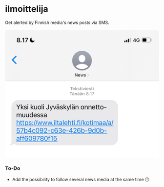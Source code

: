 # ilmoittelija
Get alerted by Finnish media's news posts via SMS.
<br><br>![Image](news.png)

### To-Do
- Add the possibility to follow several news media at the same time 🕐
